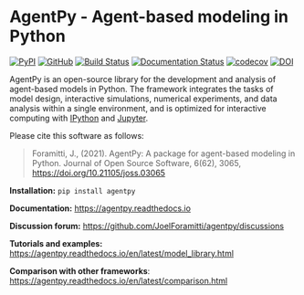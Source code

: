 # AgentPy - Agent-based modeling in Python

[![PyPI](https://img.shields.io/pypi/v/agentpy)](https://pypi.org/project/agentpy/)
[![GitHub](https://img.shields.io/github/license/joelforamitti/agentpy)](https://github.com/JoelForamitti/agentpy/blob/master/LICENSE)
[![Build Status](https://travis-ci.com/JoelForamitti/agentpy.svg?branch=master)](https://travis-ci.com/JoelForamitti/agentpy)
[![Documentation Status](https://readthedocs.org/projects/agentpy/badge/?version=latest)](https://agentpy.readthedocs.io/en/latest/?badge=latest)
[![codecov](https://codecov.io/gh/JoelForamitti/agentpy/branch/master/graph/badge.svg?token=NTW99HNGB0)](https://codecov.io/gh/JoelForamitti/agentpy)
[![DOI](https://joss.theoj.org/papers/10.21105/joss.03065/status.svg)](https://doi.org/10.21105/joss.03065)

AgentPy is an open-source library for the development and analysis of agent-based models in Python. 
The framework integrates the tasks of model design, interactive simulations, numerical experiments, 
and data analysis within a single environment, and is optimized for interactive computing 
with [IPython](http://ipython.org/) and [Jupyter](https://jupyter.org/). 

Please cite this software as follows:

> Foramitti, J., (2021). AgentPy: A package for agent-based modeling in Python. 
> Journal of Open Source Software, 6(62), 3065, https://doi.org/10.21105/joss.03065

**Installation:** `pip install agentpy`

**Documentation:** https://agentpy.readthedocs.io

**Discussion forum:** https://github.com/JoelForamitti/agentpy/discussions

**Tutorials and examples:** https://agentpy.readthedocs.io/en/latest/model_library.html

**Comparison with other frameworks**: https://agentpy.readthedocs.io/en/latest/comparison.html